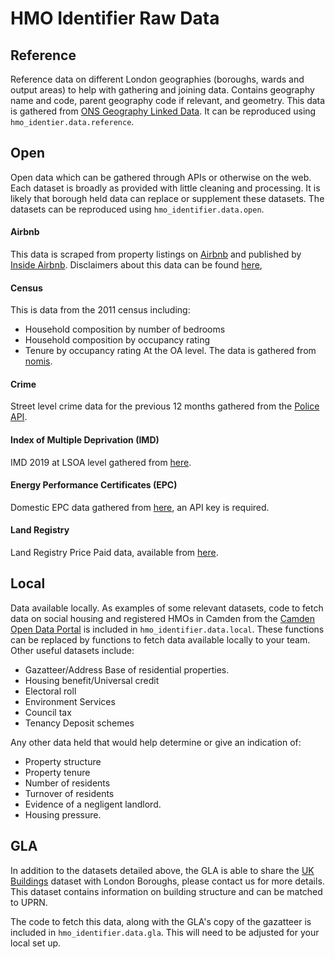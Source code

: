 # HMO Identifier Raw Data

## Reference

Reference data on different London geographies (boroughs, wards and output areas) to help with gathering and joining data.
Contains geography name and code, parent geography code if relevant, and geometry.
This data is gathered from [ONS Geography Linked Data](http://statistics.data.gov.uk).
It can be reproduced using `hmo_identier.data.reference`.

## Open

Open data which can be gathered through APIs or otherwise on the web.
Each dataset is broadly as provided with little cleaning and processing.
It is likely that borough held data can replace or supplement these datasets.
The datasets can be reproduced using `hmo_identifier.data.open`.

#### Airbnb

This data is scraped from property listings on [Airbnb](https://www.airbnb.co.uk/)
and published by [Inside Airbnb](http://insideairbnb.com).
Disclaimers about this data can be found [here](http://insideairbnb.com/about.html#disclaimers),

#### Census

This is data from the 2011 census including:
* Household composition by number of bedrooms
* Household composition by occupancy rating
* Tenure by occupancy rating
At the OA level. The data is gathered from [nomis](https://www.nomisweb.co.uk/).

#### Crime

Street level crime data for the previous 12 months gathered from the [Police API](https://data.police.uk/).


#### Index of Multiple Deprivation (IMD)

IMD 2019 at LSOA level gathered from [here](https://www.gov.uk/government/statistics/english-indices-of-deprivation-2019).

#### Energy Performance Certificates (EPC)

Domestic EPC data gathered from [here](https://epc.opendatacommunities.org/), an API key is required.

#### Land Registry

Land Registry Price Paid data, available from [here](https://landregistry.data.gov.uk/).

## Local

Data available locally. As examples of some relevant datasets, code to fetch data on 
social housing and registered HMOs in Camden from the
[Camden Open Data Portal](https://opendata.camden.gov.uk/) is included in `hmo_identifier.data.local`.
These functions can be replaced by functions to fetch data available locally to your team.
Other useful datasets include:
* Gazatteer/Address Base of residential properties.
* Housing benefit/Universal credit
* Electoral roll
* Environment Services
* Council tax
* Tenancy Deposit schemes

Any other data held that would help determine or give an indication of:
* Property structure
* Property tenure
* Number of residents
* Turnover of residents
* Evidence of a negligent landlord.
* Housing pressure.

## GLA

In addition to the datasets detailed above, the GLA is able to share the 
[UK Buildings](https://www.geomni.co.uk/ukbuildings) dataset with London Boroughs,
please contact us for more details.
This dataset contains information on building structure and can be matched to UPRN.

The code to fetch this data, along with the GLA's copy of the gazatteer is included in `hmo_identifier.data.gla`.
This will need to be adjusted for your local set up.




 
